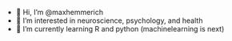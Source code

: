 - 👋 Hi, I’m @maxhemmerich
- 👀 I’m interested in neuroscience, psychology, and health
- 🌱 I’m currently learning R and python (machinelearning is next)

<!---
maxhemmerich/maxhemmerich is a ✨ special ✨ repository because its `README.md` (this file) appears on your GitHub profile.
You can click the Preview link to take a look at your changes.
--->
